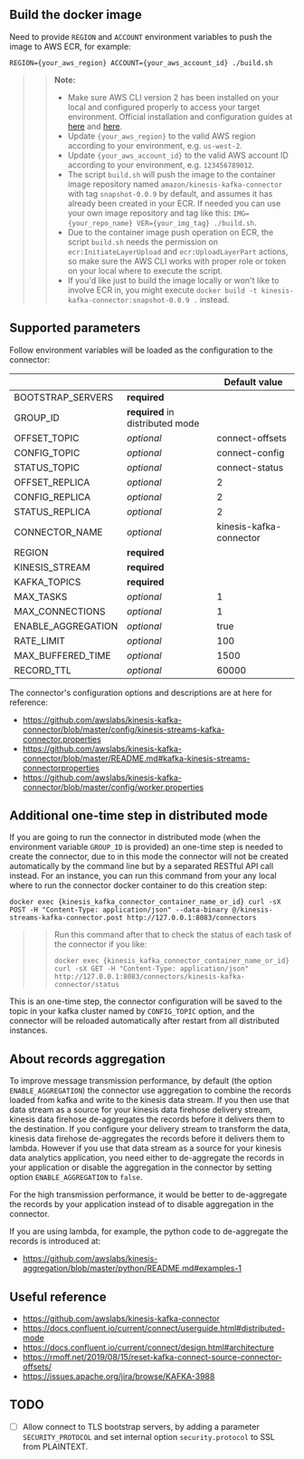 ## Build the docker image

Need to provide `REGION` and `ACCOUNT` environment variables to push the image to AWS ECR, for example:

``REGION={your_aws_region} ACCOUNT={your_aws_account_id} ./build.sh``

>> **Note:**
>> - Make sure AWS CLI version 2 has been installed on your local and configured properly to access your target environment.
     Official installation and configuration guides at [here](https://docs.aws.amazon.com/cli/latest/userguide/install-cliv2.html) and [here](https://docs.aws.amazon.com/cli/latest/userguide/cli-chap-configure.html).
>> - Update `{your_aws_region}` to the valid AWS region according to your environment, e.g. `us-west-2`.
>> - Update `{your_aws_account_id}` to the valid AWS account ID according to your environment, e.g. `123456789012`.
>> - The script `build.sh` will push the image to the container image repository named `amazon/kinesis-kafka-connector` with tag `snapshot-0.0.9` by default, and assumes it has already been created in your ECR.
>>   If needed you can use your own image repository and tag like this: ``IMG={your_repo_name} VER={your_img_tag} ./build.sh``.
>> - Due to the container image push operation on ECR, the script `build.sh` needs the permission on `ecr:InitiateLayerUpload` and `ecr:UploadLayerPart` actions,
>>   so make sure the AWS CLI works with proper role or token on your local where to execute the script.
>> - If you'd like just to build the image locally or won't like to involve ECR in, you might execute `docker build -t kinesis-kafka-connector:snapshot-0.0.9 .` instead.

## Supported parameters

Follow environment variables will be loaded as the configuration to the connector:

|                  |                                |Default value          |
|------------------|--------------------------------|-----------------------|
|BOOTSTRAP_SERVERS |**required**                    |                       |
|GROUP_ID          |**required** in distributed mode|                       |
|OFFSET_TOPIC      |*optional*                      |connect-offsets        |
|CONFIG_TOPIC      |*optional*                      |connect-config         |
|STATUS_TOPIC      |*optional*                      |connect-status         |
|OFFSET_REPLICA    |*optional*                      |2                      |
|CONFIG_REPLICA    |*optional*                      |2                      |
|STATUS_REPLICA    |*optional*                      |2                      |
|CONNECTOR_NAME    |*optional*                      |kinesis-kafka-connector|
|REGION            |**required**                    |                       |
|KINESIS_STREAM    |**required**                    |                       |
|KAFKA_TOPICS      |**required**                    |                       |
|MAX_TASKS         |*optional*                      |1                      |
|MAX_CONNECTIONS   |*optional*                      |1                      |
|ENABLE_AGGREGATION|*optional*                      |true                   |
|RATE_LIMIT        |*optional*                      |100                    |
|MAX_BUFFERED_TIME |*optional*                      |1500                   |
|RECORD_TTL        |*optional*                      |60000                  |

The connector's configuration options and descriptions are at here for reference:

- https://github.com/awslabs/kinesis-kafka-connector/blob/master/config/kinesis-streams-kafka-connector.properties
- https://github.com/awslabs/kinesis-kafka-connector/blob/master/README.md#kafka-kinesis-streams-connectorproperties
- https://github.com/awslabs/kinesis-kafka-connector/blob/master/config/worker.properties

## Additional one-time step in distributed mode

If you are going to run the connector in distributed mode (when the environment variable `GROUP_ID` is provided)
an one-time step is needed to create the connector, due to in this mode the connector will not be created automatically
by the command line but by a separated RESTful API call instead. For an instance, you can run this command
from your any local where to run the connector docker container to do this creation step:

``docker exec {kinesis_kafka_connector_container_name_or_id} curl -sX POST -H "Content-Type: application/json" --data-binary @/kinesis-streams-kafka-connector.post http://127.0.0.1:8083/connectors``

>> Run this command after that to check the status of each task of the connector if you like:
>>
>> ``docker exec {kinesis_kafka_connector_container_name_or_id} curl -sX GET -H "Content-Type: application/json" http://127.0.0.1:8083/connectors/kinesis-kafka-connector/status`` 

This is an one-time step, the connector configuration will be saved to the topic in your kafka cluster named by `CONFIG_TOPIC` option,
and the connector will be reloaded automatically after restart from all distributed instances.

## About records aggregation

To improve message transmission performance, by default (the option `ENABLE_AGGREGATION`) the connector use aggregation to combine the records loaded from kafka and write to the kinesis data stream.
If you then use that data stream as a source for your kinesis data firehose delivery stream, kinesis data firehose de-aggregates the records before it delivers them to the destination.
If you configure your delivery stream to transform the data, kinesis data firehose de-aggregates the records before it delivers them to lambda.
However if you use that data stream as a source for your kinesis data analytics application, you need either to de-aggregate the records in your application or disable the aggregation in the connector by setting option `ENABLE_AGGREGATION` to `false`.

For the high transmission performance, it would be better to de-aggregate the records by your application instead of to disable aggregation in the connector.

If you are using lambda, for example, the python code to de-aggregate the records is introduced at:

- https://github.com/awslabs/kinesis-aggregation/blob/master/python/README.md#examples-1

## Useful reference

- https://github.com/awslabs/kinesis-kafka-connector
- https://docs.confluent.io/current/connect/userguide.html#distributed-mode
- https://docs.confluent.io/current/connect/design.html#architecture
- https://rmoff.net/2019/08/15/reset-kafka-connect-source-connector-offsets/
- https://issues.apache.org/jira/browse/KAFKA-3988

## TODO

- [ ] Allow connect to TLS bootstrap servers, by adding a parameter `SECURITY_PROTOCOL` and set internal option `security.protocol` to SSL from PLAINTEXT.
